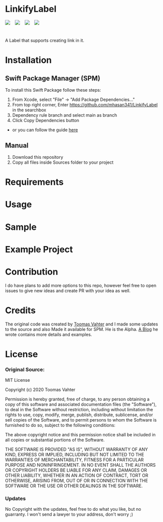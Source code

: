 # LinkifyLabel
<img src="https://img.shields.io/badge/SPM-Supported-green?style=for-the-badge" />&nbsp;&nbsp;&nbsp;
<img src="https://img.shields.io/badge/PLATFORM-IOS-red?style=for-the-badge" />&nbsp;&nbsp;&nbsp;
<img src="https://img.shields.io/badge/LICENSE-MIT-green?style=for-the-badge" />&nbsp;&nbsp;&nbsp;
<img src="https://img.shields.io/badge/Swift%20Compatibility-4+-blue?style=for-the-badge" />
#
A Label that supports creating link in it. 


# Installation
## Swift Package Manager (SPM)
To install this Swift Package follow these steps:
1. From Xcode, select "File" -> "Add Package Dependencies..."
2. From top right corner, Enter https://github.com/mhasan341/LinkifyLabel in the searchbox
3. Dependency rule branch and select main as branch
4. Click Copy Dependencies button
* or you can follow the guide [here](https://developer.apple.com/documentation/xcode/adding-package-dependencies-to-your-app)
## Manual
1. Download this repository
2. Copy all files inside Sources folder to your project
# Requirements
# Usage
# Sample
# Example Project
# Contribution
I do have plans to add more options to this repo, however feel free to open issues to give new ideas and create PR with your idea as well.
# Credits
The original code was created by [Toomas Vahter](https://github.com/laevandus/UILabelHyperlinks) and I made some updates to the source and also Made it available for SPM. He is the Alpha. [A Blog](https://augmentedcode.io/2020/12/20/opening-hyperlinks-in-uilabel-on-ios/) he wrote contains more details and examples.
# License
### Original Source:
MIT License

Copyright (c) 2020 Toomas Vahter

Permission is hereby granted, free of charge, to any person obtaining a copy
of this software and associated documentation files (the "Software"), to deal
in the Software without restriction, including without limitation the rights
to use, copy, modify, merge, publish, distribute, sublicense, and/or sell
copies of the Software, and to permit persons to whom the Software is
furnished to do so, subject to the following conditions:

The above copyright notice and this permission notice shall be included in all
copies or substantial portions of the Software.

THE SOFTWARE IS PROVIDED "AS IS", WITHOUT WARRANTY OF ANY KIND, EXPRESS OR
IMPLIED, INCLUDING BUT NOT LIMITED TO THE WARRANTIES OF MERCHANTABILITY,
FITNESS FOR A PARTICULAR PURPOSE AND NONINFRINGEMENT. IN NO EVENT SHALL THE
AUTHORS OR COPYRIGHT HOLDERS BE LIABLE FOR ANY CLAIM, DAMAGES OR OTHER
LIABILITY, WHETHER IN AN ACTION OF CONTRACT, TORT OR OTHERWISE, ARISING FROM,
OUT OF OR IN CONNECTION WITH THE SOFTWARE OR THE USE OR OTHER DEALINGS IN THE
SOFTWARE.
### Updates
No Copyright with the updates, feel free to do what you like, but no guarranty.
I won't send a lawyer to your address, don't worry ;) 

